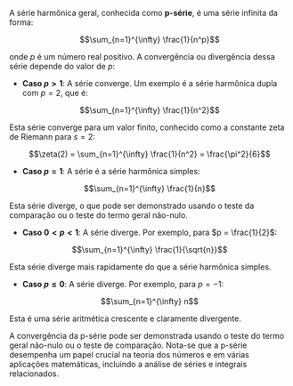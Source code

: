 A série harmônica geral, conhecida como **p-série**, é uma série infinita da forma:

$$\sum_{n=1}^{\infty} \frac{1}{n^p}$$

onde $p$ é um número real positivo. A convergência ou divergência dessa série depende do valor de $p$:

- **Caso $p > 1$**: A série converge. Um exemplo é a série harmônica dupla com $p = 2$, que é:

$$\sum_{n=1}^{\infty} \frac{1}{n^2}$$

Esta série converge para um valor finito, conhecido como a constante zeta de Riemann para $s = 2$:

$$\zeta(2) = \sum_{n=1}^{\infty} \frac{1}{n^2} = \frac{\pi^2}{6}$$

- **Caso $p = 1$**: A série é a série harmônica simples:

$$\sum_{n=1}^{\infty} \frac{1}{n}$$

Esta série diverge, o que pode ser demonstrado usando o teste da comparação ou o teste do termo geral não-nulo.

- **Caso $0 < p < 1$**: A série diverge. Por exemplo, para $p = \frac{1}{2}$:

$$\sum_{n=1}^{\infty} \frac{1}{\sqrt{n}}$$

Esta série diverge mais rapidamente do que a série harmônica simples.

- **Caso $p \leq 0$**: A série diverge. Por exemplo, para $p = -1$:

$$\sum_{n=1}^{\infty} n$$

Esta é uma série aritmética crescente e claramente divergente.

A convergência da p-série pode ser demonstrada usando o teste do termo geral não-nulo ou o teste de comparação. Nota-se que a p-série desempenha um papel crucial na teoria dos números e em várias aplicações matemáticas, incluindo a análise de séries e integrais relacionados.
